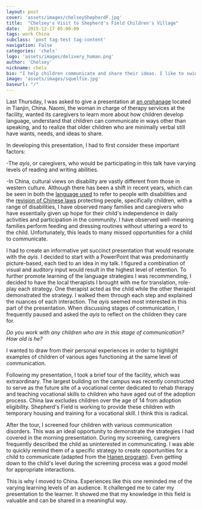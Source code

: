 ```yaml
---
layout: post
cover: 'assets/images/chelseyShepherdF.jpg'
title:  "Chelsey's Visit to Shepherd's Field Children's Village"
date:   2015-12-17 05:00:00
tags: work China
subclass: 'post tag-test tag-content'
navigation: False
categories: 'chels'
logo: 'assets/images/delivery_human.png'
author: 'Chelsey'
nickname: chels
bio: "I help children communicate and share their ideas. I like to swing dance, watch horror movies, draw stick figure comics, and laugh at small failures."
image: 'assets/images/squelfie.jpg'
baseurl: "/"
---
```



Last Thursday, I was asked to give a presentation at [an orphanage](http://chinaorphans.org/) located in Tianjin, China. Naomi, the woman in charge of therapy services at the facility, wanted its caregivers to learn more about how children develop language, understand that children can communicate in ways other than speaking, and to realize that older children who are minimally verbal still have wants, needs, and ideas to share.

In developing this presentation, I had to first consider these important factors:

-The *ayis*, or caregivers, who would be participating in this talk have varying levels of reading and writing abilities. 

-In China, cultural views on disability are vastly different from those in western culture. Although there has been a shift in recent years, which can be seen in both the [language used](http://www.disabilityworld.org/01_07/china.shtml) to refer to people with disabilities and the [revision of Chinese laws](http://dredf.org/legal-advocacy/international-disability-rights/international-laws/china-law-on-the-protection-of-disabled-persons/) protecting people, specifically children, with a range of disabilities, I have observed many families and caregivers who have essentially given up hope for their child's independence in daily activities and participation in the community. I have observed well-meaning families perform feeding and dressing routines without uttering a word to the child. Unfortunately, this leads to many missed opportunities for a child to communicate. 

I had to create an informative yet succinct presentation that would resonate with the *ayis*. I decided to start with a PowerPoint that was predominantly picture-based, each tied to an idea in my talk. I figured a combination of visual and auditory input would result in the highest level of retention. To further promote learning of the language strategies I was recommending, I decided to have the local therapists I brought with me for translation, role-play each strategy. One therapist acted as the child while the other therapist demonstrated the strategy. I walked them through each step and explained the nuances of each interaction. The *ayis* seemed  most interested in this part of the presentation. When discussing stages of communication, I frequently paused and asked the *ayis* to reflect on the children they care for.

*Do you work with any children who are in this stage of communication? How old is he?*

I wanted to draw from their personal experiences in order to highlight examples of children of various ages functioning at the same level of communication. 

Following my presentation, I took a brief tour of the facility, which was extraordinary. The largest building on the campus was recently constructed to serve as the future site of a vocational center dedicated to rehab therapy and teaching vocational skills to children who have aged out of the adoption process. China law excludes children over the age of 14 from adoption eligibility. Shepherd's Field is working to provide these children with temporary housing and training for a vocational skill. I think this is radical. 

After the tour, I screened four children with various communication disorders. This was an ideal opportunity to demonstrate the strategies I had covered in the morning presentation. During my screening, caregivers frequently described the child as uninterested in communicating. I was able to quickly remind them of a specific strategy to create opportunities for a child to communicate (adapted from the [Hanen program](http://www.hanen.org/Home.aspx)). Even getting down to the child's level during the screening process was a good model for appropriate interactions. 

This is why I moved to China. Experiences like this one reminded me of the varying learning levels of an audience. It challenged me to cater my presentation to the learner. It showed me that my knowledge in this field is valuable and can be shared in a meaningful way. 
